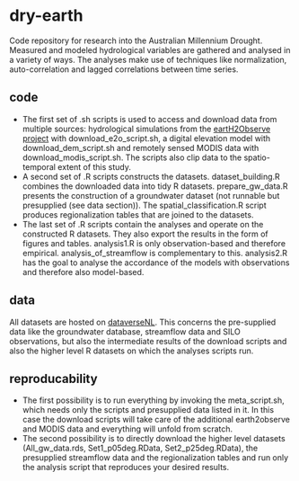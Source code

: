 # dry-earth

Code repository for research into the Australian Millennium Drought. Measured and modeled hydrological variables are gathered and analysed in a variety of ways. The analyses make use of techniques like normalization, auto-correlation and lagged correlations between time series.

## code
* The first set of .sh scripts is used to access and download data from multiple sources: hydrological simulations from the [eartH2Observe project](https://wci.earth2observe.eu/) with download\_e2o\_script.sh, a digital elevation model with download\_dem\_script.sh and remotely sensed MODIS data with download\_modis\_script.sh. The scripts also clip data to the spatio-temporal extent of this study.
* A second set of .R scripts constructs the datasets. dataset\_building.R combines the downloaded data into tidy R datasets. prepare\_gw\_data.R presents the construction of a groundwater dataset (not runnable but presupplied (see data section)). The spatial\_classification.R script produces regionalization tables that are joined to the datasets. 
* The last set of .R scripts contain the analyses and operate on the constructed R datasets. They also export the results in the form of figures and tables. analysis1.R is only observation-based and therefore empirical. analysis\_of\_streamflow is complementary to this. analysis2.R has the goal to analyse the accordance of the models with observations and therefore also model-based.

## data
All datasets are hosted on [dataverseNL](https://dataverse.nl/dataverse/geosciences). This concerns the pre-supplied data like the groundwater database, streamflow data and SILO observations, but also the intermediate results of the download scripts and also the higher level R datasets on which the analyses scripts run. 

## reproducability
* The first possibility is to run everything by invoking the meta\_script.sh, which needs only the scripts and presupplied data listed in it. In this case the download scripts will take care of the additional earth2observe and MODIS data and everything will unfold from scratch.
* The second possibility is to directly download the higher level datasets (All\_gw\_data.rds, Set1\_p05deg.RData, Set2\_p25deg.RData), the presupplied streamflow data and the regionalization tables and run only the analysis script that reproduces your desired results.
